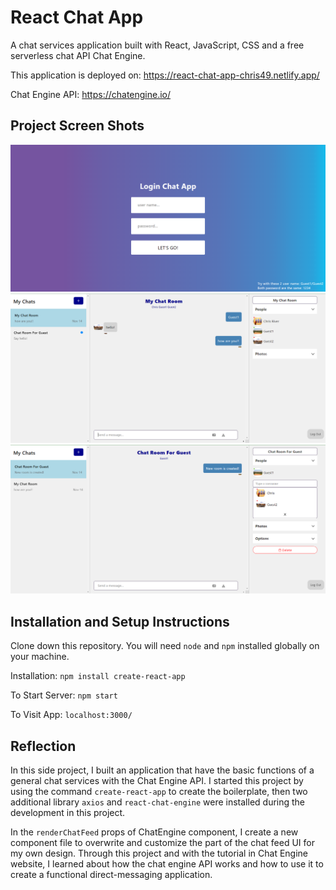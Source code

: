 # React Chat App

A chat services application built with React, JavaScript, CSS and a free serverless chat API Chat Engine.

This application is deployed on: https://react-chat-app-chris49.netlify.app/

Chat Engine API: https://chatengine.io/

## Project Screen Shots
<img src="https://github.com/chrisnumber49/React-Chat-App/blob/master/screen%20shot/demo1.PNG" width="700" >

<img src="https://github.com/chrisnumber49/React-Chat-App/blob/master/screen%20shot/demo2.PNG" width="700" >

<img src="https://github.com/chrisnumber49/React-Chat-App/blob/master/screen%20shot/demo3.PNG" width="700" >

## Installation and Setup Instructions

Clone down this repository. You will need `node` and `npm` installed globally on your machine.  

Installation: `npm install create-react-app`  

To Start Server: `npm start`  

To Visit App: `localhost:3000/`

## Reflection 

In this side project, I built an application that have the basic functions of a general chat services with the Chat Engine API. I started this project by using the command `create-react-app` to create the boilerplate, then two additional library `axios` and `react-chat-engine` were installed during the development in this project.  

In the `renderChatFeed` props of ChatEngine component, I create a new component file to overwrite and customize the part of the chat feed UI for my own design. Through this project and with the tutorial in Chat Engine website, I learned about how the chat engine API works and how to use it to create a functional direct-messaging application.
